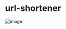 # url-shortener

![image](https://user-images.githubusercontent.com/88266129/210239628-7a152d8f-6780-425a-b9bf-90a7bbda37bb.png)
